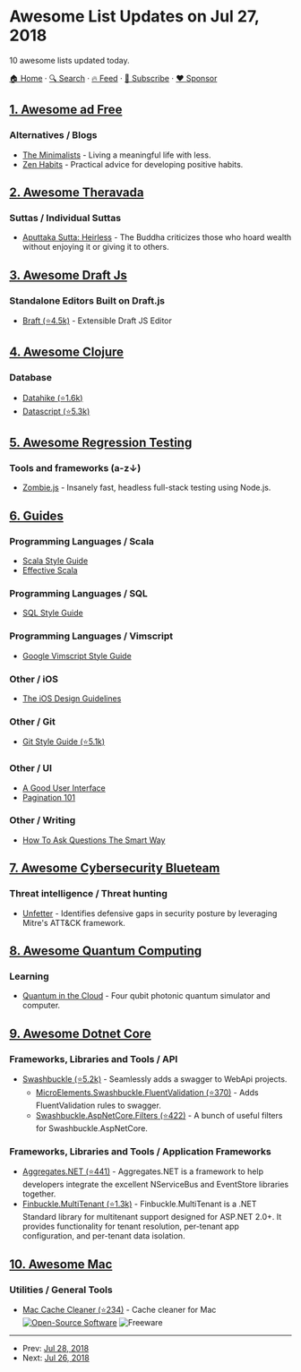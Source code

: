 # Awesome List Updates on Jul 27, 2018

10 awesome lists updated today.

[🏠 Home](/README.md) · [🔍 Search](https://www.trackawesomelist.com/search/) · [🔥 Feed](https://www.trackawesomelist.com/rss.xml) · [📮 Subscribe](https://trackawesomelist.us17.list-manage.com/subscribe?u=d2f0117aa829c83a63ec63c2f&id=36a103854c) · [❤️  Sponsor](https://github.com/sponsors/theowenyoung)



## [1. Awesome ad Free](/content/johnjago/awesome-ad-free/README.md)

### Alternatives / Blogs

*   [The Minimalists](https://www.theminimalists.com/) - Living a meaningful life with less.
*   [Zen Habits](https://zenhabits.net/) - Practical advice for developing positive habits.

## [2. Awesome Theravada](/content/johnjago/awesome-theravada/README.md)

### Suttas / Individual Suttas

*   [Aputtaka Sutta: Heirless](https://www.accesstoinsight.org/tipitaka/sn/sn03/sn03.019.than.html) - The Buddha criticizes those who hoard wealth without enjoying it or giving it to others.

## [3. Awesome Draft Js](/content/nikgraf/awesome-draft-js/README.md)

### Standalone Editors Built on Draft.js

*   [Braft (⭐4.5k)](https://github.com/margox/braft-editor) - Extensible Draft JS Editor

## [4. Awesome Clojure](/content/razum2um/awesome-clojure/README.md)

### Database

*   [Datahike (⭐1.6k)](https://github.com/replikativ/datahike)
*   [Datascript (⭐5.3k)](https://github.com/tonsky/datascript)

## [5. Awesome Regression Testing](/content/mojoaxel/awesome-regression-testing/README.md)

### Tools and frameworks (a-z↓)

*   [Zombie.js](http://zombie.js.org/) - Insanely fast, headless full-stack testing using Node.js.

## [6. Guides](/content/NARKOZ/guides/README.md)

### Programming Languages / Scala

*   [Scala Style Guide](https://docs.scala-lang.org/style/)
*   [Effective Scala](https://twitter.github.io/effectivescala/)

### Programming Languages / SQL

*   [SQL Style Guide](https://www.sqlstyle.guide/)

### Programming Languages / Vimscript

*   [Google Vimscript Style Guide](https://google.github.io/styleguide/vimscriptguide.xml)

### Other / iOS

*   [The iOS Design Guidelines](https://ivomynttinen.com/blog/ios-design-guidelines)

### Other / Git

*   [Git Style Guide (⭐5.1k)](https://github.com/agis/git-style-guide#readme)

### Other / UI

*   [A Good User Interface](https://goodui.org/)
*   [Pagination 101](https://gist.github.com/mislav/622561)

### Other / Writing

*   [How To Ask Questions The Smart Way](http://www.catb.org/~esr/faqs/smart-questions.html)

## [7. Awesome Cybersecurity Blueteam](/content/fabacab/awesome-cybersecurity-blueteam/README.md)

### Threat intelligence / Threat hunting

*   [Unfetter](https://nsacyber.github.io/unfetter/) - Identifies defensive gaps in security posture by leveraging Mitre's ATT\&CK framework.

## [8. Awesome Quantum Computing](/content/desireevl/awesome-quantum-computing/README.md)

### Learning

*   [Quantum in the Cloud](http://cnotmz.appspot.com/#) - Four qubit photonic quantum simulator and computer.

## [9. Awesome Dotnet Core](/content/thangchung/awesome-dotnet-core/README.md)

### Frameworks, Libraries and Tools / API

*   [Swashbuckle (⭐5.2k)](https://github.com/domaindrivendev/Swashbuckle.AspNetCore) - Seamlessly adds a swagger to WebApi projects.
    *   [MicroElements.Swashbuckle.FluentValidation (⭐370)](https://github.com/micro-elements/MicroElements.Swashbuckle.FluentValidation) - Adds FluentValidation rules to swagger.
    *   [Swashbuckle.AspNetCore.Filters (⭐422)](https://github.com/mattfrear/Swashbuckle.AspNetCore.Filters) - A bunch of useful filters for Swashbuckle.AspNetCore.

### Frameworks, Libraries and Tools / Application Frameworks

*   [Aggregates.NET (⭐441)](https://github.com/volak/Aggregates.NET) - Aggregates.NET is a framework to help developers integrate the excellent NServiceBus and EventStore libraries together.
*   [Finbuckle.MultiTenant (⭐1.3k)](https://github.com/Finbuckle/Finbuckle.MultiTenant) - Finbuckle.MultiTenant is a .NET Standard library for multitenant support designed for ASP.NET 2.0+. It provides functionality for tenant resolution, per-tenant app configuration, and per-tenant data isolation.

## [10. Awesome Mac](/content/jaywcjlove/awesome-mac/README.md)

### Utilities / General Tools

*   [Mac Cache Cleaner (⭐234)](https://github.com/kaunteya/MacCacheCleaner) - Cache cleaner for Mac [![Open-Source Software](https://jaywcjlove.github.io/sb/ico/min-oss.svg "Open Source Software")](https://github.com/kaunteya/MacCacheCleaner) ![Freeware](https://jaywcjlove.github.io/sb/ico/min-free.svg "Freeware")

---

- Prev: [Jul 28, 2018](/content/2018/07/28/README.md)
- Next: [Jul 26, 2018](/content/2018/07/26/README.md)